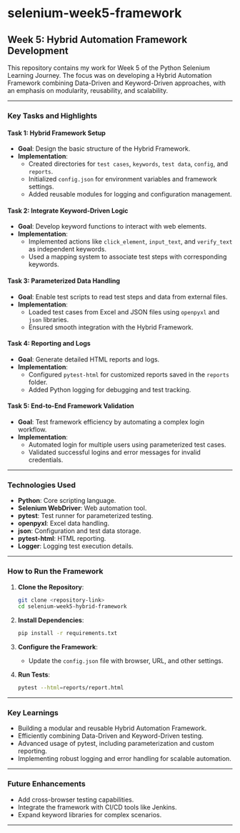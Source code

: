 # selenium-week5-framework

## Week 5: Hybrid Automation Framework Development

This repository contains my work for Week 5 of the Python Selenium Learning Journey. The focus was on developing a Hybrid Automation Framework combining Data-Driven and Keyword-Driven approaches, with an emphasis on modularity, reusability, and scalability.

---

### Key Tasks and Highlights

#### Task 1: Hybrid Framework Setup
- **Goal**: Design the basic structure of the Hybrid Framework.
- **Implementation**:
  - Created directories for `test cases`, `keywords`, `test data`, `config`, and `reports`.
  - Initialized `config.json` for environment variables and framework settings.
  - Added reusable modules for logging and configuration management.

#### Task 2: Integrate Keyword-Driven Logic
- **Goal**: Develop keyword functions to interact with web elements.
- **Implementation**:
  - Implemented actions like `click_element`, `input_text`, and `verify_text` as independent keywords.
  - Used a mapping system to associate test steps with corresponding keywords.

#### Task 3: Parameterized Data Handling
- **Goal**: Enable test scripts to read test steps and data from external files.
- **Implementation**:
  - Loaded test cases from Excel and JSON files using `openpyxl` and `json` libraries.
  - Ensured smooth integration with the Hybrid Framework.

#### Task 4: Reporting and Logs
- **Goal**: Generate detailed HTML reports and logs.
- **Implementation**:
  - Configured `pytest-html` for customized reports saved in the `reports` folder.
  - Added Python logging for debugging and test tracking.

#### Task 5: End-to-End Framework Validation
- **Goal**: Test framework efficiency by automating a complex login workflow.
- **Implementation**:
  - Automated login for multiple users using parameterized test cases.
  - Validated successful logins and error messages for invalid credentials.

---

### Technologies Used
- **Python**: Core scripting language.
- **Selenium WebDriver**: Web automation tool.
- **pytest**: Test runner for parameterized testing.
- **openpyxl**: Excel data handling.
- **json**: Configuration and test data storage.
- **pytest-html**: HTML reporting.
- **Logger**: Logging test execution details.

---

### How to Run the Framework
1. **Clone the Repository**:
   ```bash
   git clone <repository-link>
   cd selenium-week5-hybrid-framework
   ```

2. **Install Dependencies**:
   ```bash
   pip install -r requirements.txt
   ```

3. **Configure the Framework**:
   - Update the `config.json` file with browser, URL, and other settings.

4. **Run Tests**:
   ```bash
   pytest --html=reports/report.html
   ```

---

### Key Learnings
- Building a modular and reusable Hybrid Automation Framework.
- Efficiently combining Data-Driven and Keyword-Driven testing.
- Advanced usage of pytest, including parameterization and custom reporting.
- Implementing robust logging and error handling for scalable automation.

---

### Future Enhancements
- Add cross-browser testing capabilities.
- Integrate the framework with CI/CD tools like Jenkins.
- Expand keyword libraries for complex scenarios.

---